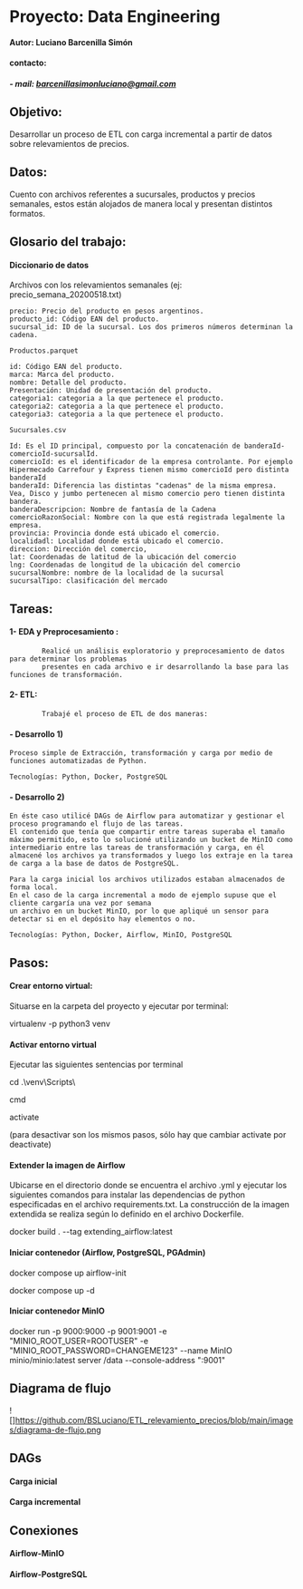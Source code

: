 # Proyecto: Data Engineering
#### Autor: Luciano Barcenilla Simón
#### contacto:
#####           - mail: barcenillasimonluciano@gmail.com


## Objetivo:

Desarrollar un proceso de ETL con carga incremental a partir de datos sobre relevamientos de precios.


## Datos:

Cuento con archivos referentes a sucursales, productos y precios semanales, estos están alojados
de manera local y presentan distintos formatos.


## Glosario del trabajo:

#### Diccionario de datos


Archivos con los relevamientos semanales (ej: precio_semana_20200518.txt)
~~~
precio: Precio del producto en pesos argentinos.
producto_id: Código EAN del producto.
sucursal_id: ID de la sucursal. Los dos primeros números determinan la cadena.
~~~

~~~
Productos.parquet 

id: Código EAN del producto.
marca: Marca del producto.
nombre: Detalle del producto.
Presentación: Unidad de presentación del producto.
categoria1: categoria a la que pertenece el producto.
categoria2: categoria a la que pertenece el producto.
categoria3: categoria a la que pertenece el producto.
~~~

~~~
Sucursales.csv  

Id: Es el ID principal, compuesto por la concatenación de banderaId-comercioId-sucursalId.
comercioId: es el identificador de la empresa controlante. Por ejemplo Hipermecado Carrefour y Express tienen mismo comercioId pero distinta banderaId
banderaId: Diferencia las distintas "cadenas" de la misma empresa. Vea, Disco y jumbo pertenecen al mismo comercio pero tienen distinta bandera.
banderaDescripcion: Nombre de fantasía de la Cadena
comercioRazonSocial: Nombre con la que está registrada legalmente la empresa.
provincia: Provincia donde está ubicado el comercio.
localidadl: Localidad donde está ubicado el comercio.
direccion: Dirección del comercio,
lat: Coordenadas de latitud de la ubicación del comercio
lng: Coordenadas de longitud de la ubicación del comercio
sucursalNombre: nombre de la localidad de la sucursal
sucursalTipo: clasificación del mercado
~~~


## Tareas:

#### 1- EDA y Preprocesamiento :

            Realicé un análisis exploratorio y preprocesamiento de datos para determinar los problemas
            presentes en cada archivo e ir desarrollando la base para las funciones de transformación.


#### 2- ETL:

            Trabajé el proceso de ETL de dos maneras:


####   - Desarrollo 1)

    Proceso simple de Extracción, transformación y carga por medio de funciones automatizadas de Python.

    Tecnologías: Python, Docker, PostgreSQL


####   - Desarrollo 2)

    En éste caso utilicé DAGs de Airflow para automatizar y gestionar el proceso programando el flujo de las tareas. 
    El contenido que tenía que compartir entre tareas superaba el tamaño máximo permitido, esto lo solucioné utilizando un bucket de MinIO como intermediario entre las tareas de transformación y carga, en él almacené los archivos ya transformados y luego los extraje en la tarea de carga a la base de datos de PostgreSQL.

    Para la carga inicial los archivos utilizados estaban almacenados de forma local.
    En el caso de la carga incremental a modo de ejemplo supuse que el cliente cargaría una vez por semana
    un archivo en un bucket MinIO, por lo que apliqué un sensor para detectar si en el depósito hay elementos o no.

    Tecnologías: Python, Docker, Airflow, MinIO, PostgreSQL



## Pasos:

#### Crear entorno virtual:

Situarse en la carpeta del proyecto y ejecutar por terminal:

virtualenv -p python3 venv


#### Activar entorno virtual

Ejecutar las siguientes sentencias por terminal

cd .\venv\Scripts\

cmd

activate

(para desactivar son los mismos pasos, sólo hay que cambiar activate por deactivate)


#### Extender la imagen de Airflow

Ubicarse en el directorio donde se encuentra el archivo .yml y ejecutar los siguientes comandos
para instalar las dependencias de python especificadas en el archivo requirements.txt. La construcción
de la imagen extendida se realiza según lo definido en el archivo Dockerfile.

docker build . --tag extending_airflow:latest


#### Iniciar contenedor (Airflow, PostgreSQL, PGAdmin)

docker compose up airflow-init

docker compose up -d


#### Iniciar contenedor MinIO

docker run -p 9000:9000 -p 9001:9001 -e "MINIO_ROOT_USER=ROOTUSER" -e "MINIO_ROOT_PASSWORD=CHANGEME123" --name MinIO minio/minio:latest server /data --console-address ":9001"

        
## Diagrama de flujo
![]https://github.com/BSLuciano/ETL_relevamiento_precios/blob/main/images/diagrama-de-flujo.png

## DAGs

#### Carga inicial


#### Carga incremental


## Conexiones

#### Airflow-MinIO


#### Airflow-PostgreSQL


